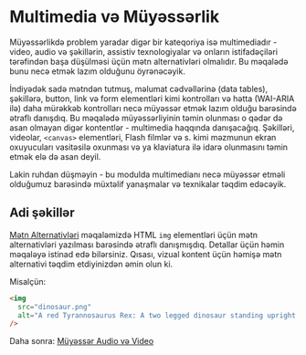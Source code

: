 # Multimedia və Müyəssərlik

Müyəssərlikdə problem yaradar digər bir kateqoriya isə multimediadır - video, audio və şəkillərin, assistiv texnologiyalar və onların istifadəçiləri tərəfindən başa düşülməsi üçün mətn alternativləri olmalıdır. Bu məqalədə bunu necə etmək lazım olduğunu öyrənəcəyik.

İndiyədək sadə mətndən tutmuş, məlumat cədvəllərinə (data tables), şəkillərə, button, link və form elementləri kimi kontrolları və hətta (WAI-ARIA ilə) daha mürəkkəb kontrolları necə müyəssər etmək lazım olduğu barəsində ətraflı danışdıq. Bu məqalədə müyəssərliyinin təmin olunması o qədər də asan olmayan digər kontentlər - multimedia haqqında danışacağıq. Şəkilləri, videolar, `<canvas>` elementləri, Flash filmlər və s. kimi məzmunun ekran oxuyucuları vasitəsilə oxunması və ya klaviatura ilə idarə olunmasını təmin etmək elə də asan deyil.

Lakin ruhdan düşməyin - bu modulda multimedianı necə müyəssər etməli olduğumuz barəsində müxtəlif yanaşmalar və texnikalar təqdim edəcəyik.

## Adi şəkillər

[Mətn Alternativləri](/html-ve-muyesserlik/metn-alternativleri) məqaləmizdə HTML `img` elementləri üçün mətn alternativləri yazılması barəsində ətraflı danışmışdıq. Detallar üçün həmin məqaləyə istinad edə bilərsiniz. Qısası, vizual kontent üçün həmişə mətn alternativi təqdim etdiyinizdən əmin olun ki.

Misalçün:

```html
<img
  src="dinosaur.png"
  alt="A red Tyrannosaurus Rex: A two legged dinosaur standing upright like a human, with small arms, and a large head with lots of sharp teeth."
/>
```

Daha sonra: [Müyəssər Audio və Video](muyesser-multimedia/muyesser-audio-ve-video.md)
